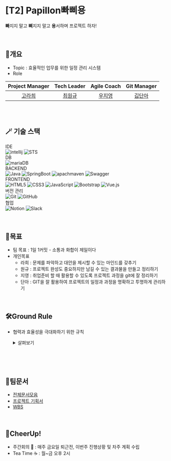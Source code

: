 # [T2] Papillon빠삐용
**빠**지지 말고 **삐**지지 말고 **용**서하며 프로젝트 하자!
<br /><br /><br />

## 🧩개요
- Topic : 효율적인 업무를 위한 일정 관리 시스템
- Role
  
| **Project Manager** | **Tech Leader** | **Agile Coach** |  **Git Manager** |
| :------: |  :------: | :------: | :------: |
| [고라희](https://github.com/raheego) | [최원규](https://github.com/choi3179) | [우지영](https://github.com/Afresh2) | [김단아](https://github.com/dana096) |

<br /><br />

## 🪄 기술 스택
 IDE <br />
 ![intellij](https://img.shields.io/badge/intellijidea-000000.svg?style=for-the-badge&logo=intellijidea&logoColor=white) ![STS](https://img.shields.io/badge/STS-6DB33F.svg?style=for-the-badge&logo=spring&logoColor=white)<br />
 DB <br /> 
![mariaDB](https://img.shields.io/badge/mariadb-003545.svg?style=for-the-badge&logo=mariadb&logoColor=white)  
 BACKEND<br />
 ![Java](https://img.shields.io/badge/java-%23ED8B00.svg?style=for-the-badge&logo=java&logoColor=white) ![SpringBoot](https://img.shields.io/badge/springboot-6DB33F.svg?style=for-the-badge&logo=springboot&logoColor=white)  ![apachmaven](https://img.shields.io/badge/apachemaven-C71A36.svg?style=for-the-badge&logo=apachemaven&logoColor=white) ![Swagger](https://img.shields.io/badge/swagger-85EA2D.svg?style=for-the-badge&logo=swagger&logoColor=white)   <br />
 FRONTEND<br />
 ![HTML5](https://img.shields.io/badge/html5-%23E34F26.svg?style=for-the-badge&logo=html5&logoColor=white) ![CSS3](https://img.shields.io/badge/css3-%231572B6.svg?style=for-the-badge&logo=css3&logoColor=white) ![JavaScript](https://img.shields.io/badge/javascript-%23323330.svg?style=for-the-badge&logo=javascript&logoColor=%23F7DF1E) ![Bootstrap](https://img.shields.io/badge/bootstrap-%238511FA.svg?style=for-the-badge&logo=bootstrap&logoColor=white) ![Vue.js](https://img.shields.io/badge/vue.js-%4FC08D.svg?style=for-the-badge&logo=vue.js&logoColor=white) <br />
버전 관리<br />
  ![Git](https://img.shields.io/badge/git-%23F05033.svg?style=for-the-badge&logo=git&logoColor=white)	![GitHub](https://img.shields.io/badge/github-%23121011.svg?style=for-the-badge&logo=github&logoColor=white)<br />
협업<br />
  ![Notion](https://img.shields.io/badge/Notion-%23000000.svg?style=for-the-badge&logo=notion&logoColor=white) ![Slack](https://img.shields.io/badge/Slack-4A154B?style=for-the-badge&logo=slack&logoColor=white)<br /><br /><br />


## 🎯목표
- 팀 목표 : 1일 1커밋 - 소통과 화합이 제일이다
- 개인목표
     - 라희 : 문제를 파악하고 대안을 제시할 수 있는 마인드를 갖추기
     - 원규 : 프로젝트 완성도 중요하지만 남길 수 있는 결과물을 만들고 정리하기
     - 지영 : 취업준비 할 때 활용할 수 있도록 프로젝트 과정을 git에 잘 정리하기
     - 단아 : GIT을 잘 활용하여 프로젝트의 일정과 과정을 명확하고 투명하게 관리하기
<br /><br /><br />

## 🛠️Ground Rule
- 협력과 효율성을 극대화하기 위한 규칙
     <details>
     <summary>살펴보기</summary>

     (1) 집중 시간 : "강의실 내에서" 회의 및 대화를 자제하는 시간(필요 시 최대한 조용히)
     - 오전 10:00~12:00
     - 오후 15:00~17:00
     <br /> 
     (2) 주간 PM, AC, TL 회의 <br /> 
     - 매주 금요일 17:00 <br /> 
     - 대형 모니터는 TL회의에서 사용 <br /> 
     - PM회의 : 프로젝트 진행 현황 회의 <br /> 
     - AC회의 : 각 팀별 건의사항에 대한 회의 <br /> 
     - TL회의 : 각 팀별 기술에 대한 이슈 회의 <br /> 
     <br /> 
     (3) 대형 모니터 예약하는 방법 <br /> 
     - 목적 : 팀 내 회의(1시간) / 강사님한테 질문(1시간) <br />
     - "1번의 집중 시간" 외 시간에 되도록 진행 <br />
     - 타임테이블 형식으로 예약 : 구글 캘린더 <br />
     - https://calendar.google.com/calendar/u/0?cid=OThkN2NlY2JiNDA4MzI1ODE1MzBmMTZiZjQwNmYzYWM1YjQzYjlmNzIyYjhhYWVjMzcxZmNlMzUzZTFkODE5MkBncm91cC5jYWxlbmRhci5nb29nbGUuY29t <br />
     - 강사님한테 질문한 내용도 이슈에 올리고, 해결방법도 같이 올리기 <br />
     <br /> 
     (4) 다른 팀에게 질문이 있을 시에 <br /> 
     - 질문을 받는 팀 PM에게 양해를 구하고 질문하기 <br /> 
     - 따로 회의 공간 예약은 안하고, 각자 팀에 가서 질문하기 <br /> 
     - 각 팀마다 서로 도움을 요청할 경우 환영해주기 <br /> 
     - 전체 이슈에 질문 내용 및 해결한 방법 올리기 <br /> 
     <br /> 
     (5) 건의사항 처리 방법 <br /> 
     - 소음 발생 시, 혹은 문제가 있거나 다른 사람에게 할 말이 있을 경우 건의사항 제출 <br /> 
     - 슬랙 수업자료공유에 올라온 건의사항 게시판을 통해 제출 <br /> 
     <br /> 
     (6) 회의 관련 이슈 규칙 <br /> 
     - title : [날짜] 희외명 - 주제 <br /> 
     - labels : 역할명, meeting <br /> 
     - Assignees : 회의 참석자 지정 <br /> 
     - 회의 시간에 다음주 회의에 대한 이슈를 만들어 놓고(회의 전에만 작성), 건의사항이 올라오면 comment로 올린다. <br /> 
     - 회의 진행 후 회의결과를 해당 이슈에 comment로 작성 <br /> 
     <br /> 
     (7) 질문 관련 이슈 규칙 <br /> 
     - title : [팀명]이슈 내용 <br /> 
     - labels : help wanted <br /> 
     <br /> 
     * 기타 <br /> 
     팀끼리 과자 나눠주기  <br /> 


<br /><br /><br />

## 📜팀문서
- [전체문서모음](https://docs.google.com/spreadsheets/d/15cNpF7WvBuCEpo1JbXddN155jl0oJ3iLvKyP7othMbc/edit#gid=0)
- [프로젝트 기획서](https://docs.google.com/document/d/14_OCQUN53yx0ezuzMIKfJHJBSKVhdMJ4ZnMlS7IeeJI/edit?usp=sharing)
- [WBS](https://docs.google.com/spreadsheets/d/121Nckb6dqfoVAKGlmUqbjkRqsxcyTI9s9E84lM50O2c/edit#gid=1269522515)
<br /><br /><br />

## 🎉CheerUp! 
- 주간회의 📃 : 매주 금요일 퇴근전, 이번주 진행상황 및 차주 계획 수립
- Tea Time ☕ : 월~금 오후 2시

